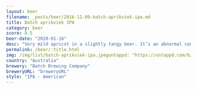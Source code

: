 ```yaml
---
layout: beer
filename: _posts/beer/2016-11-09-batch-aprikviek-ipa.md
title: Batch aprikviek IPA
category: beer
score: 8.5
beer-date: "2020-01-16"
desc: "Very mild apricot in a slightly tangy beer. It’s an abnormal combination but it works"
permalink: /beer/:title.html
img: /img/list/batch-aprikviek-ipa.jpeguntappd: "https://untappd.com/b/batch-brewing-company-small-batch---aprikviek-ipa/3519853"
country: "Australia"
brewery: "Batch Brewing Company"
breweryURL: "breweryURL"
style: "IPA - American"
---
```

